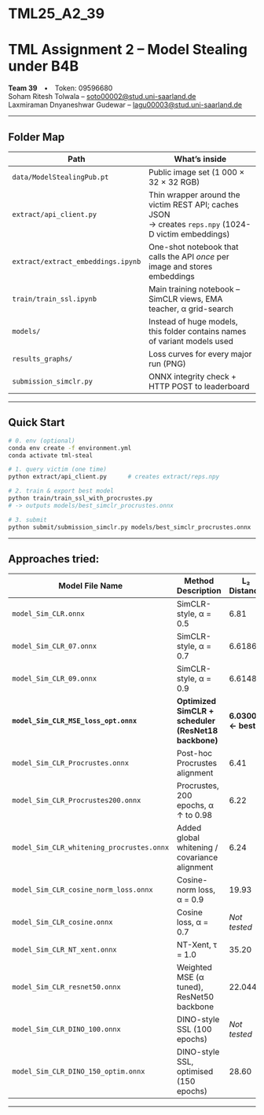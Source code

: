 # TML25_A2_39

# TML Assignment 2 – Model Stealing under B4B

**Team 39** • Token: 09596680  
Soham Ritesh Tolwala – soto00002@stud.uni-saarland.de  
Laxmiraman Dnyaneshwar Gudewar – lagu00003@stud.uni-saarland.de  

---
## Folder Map

| Path | What’s inside |
|------|---------------|
| `data/ModelStealingPub.pt` | Public image set (1 000 × 32 × 32 RGB) |
| `extract/api_client.py` | Thin wrapper around the victim REST API; caches JSON<br>→ creates `reps.npy` (1024-D victim embeddings) |
| `extract/extract_embeddings.ipynb` | One-shot notebook that calls the API *once* per image and stores embeddings |
| `train/train_ssl.ipynb` | Main training notebook – SimCLR views, EMA teacher, α grid-search |
| `models/` | Instead of huge models, this folder contains names of variant models used |
| `results_graphs/` | Loss curves for every major run (PNG) |
| `submission_simclr.py` | ONNX integrity check + HTTP POST to leaderboard |

---

## Quick Start

```bash
# 0. env (optional)
conda env create -f environment.yml
conda activate tml-steal

# 1. query victim (one time)
python extract/api_client.py      # creates extract/reps.npy

# 2. train & export best model
python train/train_ssl_with_procrustes.py
# -> outputs models/best_simclr_procrustes.onnx

# 3. submit
python submit/submission_simclr.py models/best_simclr_procrustes.onnx
```
---
## Approaches tried:

| Model File Name                           | Method Description                                   | L₂ Distance       |
| ----------------------------------------- | ---------------------------------------------------- | ----------------- |
| `model_Sim_CLR.onnx`                      | SimCLR-style, α = 0.5                                | 6.81              |
| `model_Sim_CLR_07.onnx`                   | SimCLR-style, α = 0.7                                | 6.6186            |
| `model_Sim_CLR_09.onnx`                   | SimCLR-style, α = 0.9                                | 6.6148            |
| **`model_Sim_CLR_MSE_loss_opt.onnx`**     | **Optimized SimCLR + scheduler (ResNet18 backbone)** | **6.0300 ← best** |
| `model_Sim_CLR_Procrustes.onnx`           | Post-hoc Procrustes alignment                        | 6.41              |
| `model_Sim_CLR_Procrustes200.onnx`        | Procrustes, 200 epochs, α ↑ to 0.98                  | 6.22              |
| `model_Sim_CLR_whitening_procrustes.onnx` | Added global whitening / covariance alignment        | 6.24              |
| `model_Sim_CLR_cosine_norm_loss.onnx`     | Cosine-norm loss, α = 0.9                            | 19.93             |
| `model_Sim_CLR_cosine.onnx`               | Cosine loss, α = 0.7                                 | *Not tested*      |
| `model_Sim_CLR_NT_xent.onnx`              | NT-Xent, τ = 1.0                                     | 35.20             |
| `model_Sim_CLR_resnet50.onnx`             | Weighted MSE (α tuned), ResNet50 backbone            | 22.044            |
| `model_Sim_CLR_DINO_100.onnx`             | DINO-style SSL (100 epochs)                          | *Not tested*      |
| `model_Sim_CLR_DINO_150_optim.onnx`       | DINO-style SSL, optimised (150 epochs)               | 28.60             |


---
